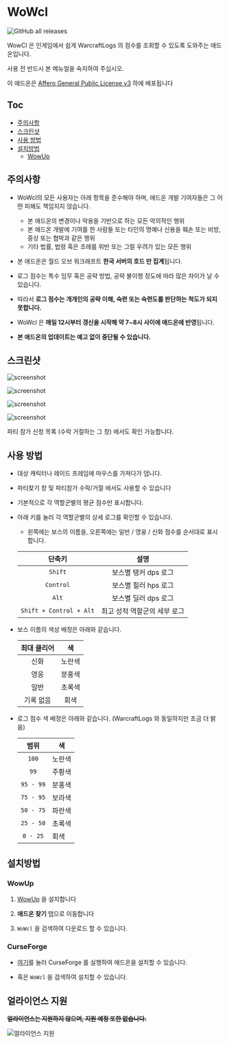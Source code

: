# WoWcl

![GitHub all releases](https://img.shields.io/github/downloads/RyuaNerin/WoWcl/total?style=for-the-badge)

WowCl 은 인게임에서 쉽게 WarcraftLogs 의 점수를 조회할 수 있도록 도와주는 애드온입니다.

사용 전 반드시 본 메뉴얼을 숙지하여 주십시오.


이 애드온은 [Affero General Public License v3](/LICENSE) 하에 배포됩니다

## Toc

- [주의사항](#주의사항)
- [스크린샷](#스크린샷)
- [사용 방법](#사용-방법)
- [설치방법](#설치방법)
    - [WowUp](#WowUp)

## 주의사항

- WoWcl의 모든 사용자는 아래 항목을 준수해야 하며, 애드온 개발 기여자들은 그 어떤 피해도 책임지지 않습니다.

    - 본 애드온의 변경이나 악용을 기반으로 하는 모든 악의적인 행위
    - 본 애드온 개발에 기여를 한 사람들 또는 타인의 명예나 신용을 훼손 또는 비방, 중상 또는 협박과 같은 행위
    - 기타 법률, 법령 혹은 조례를 위반 또는 그럴 우려가 있는 모든 행위

- 본 애드온은 월드 오브 워크래프트 **한국 서버의 호드 만 집계**됩니다.

- 로그 점수는 특수 임무 혹은 공략 방법, 공략 불이행 정도에 따라 많은 차이가 날 수 있습니다.

- 따라서 **로그 점수는 개개인의 공략 이해, 숙련 또는 숙련도를 판단하는 척도가 되지 못합니다.**

- WoWcl 은 **매일 12시부터 갱신을 시작해 약 7~8시 사이에 애드온에 반영**됩니다.

- **본 애드온의 업데이트는 예고 없이 중단될 수 있습니다.**

## 스크린샷

![screenshot](README/ss_me_min.png)

![screenshot](README/ss_me_detail.png)

![screenshot](README/ss_field_simple.png)

![screenshot](README/ss_gf_list.png)

파티 참가 신청 목록 (수락 거절하는 그 창) 에서도 확인 가능합니다.

## 사용 방법

- 대상 캐릭터나 레이드 프레임에 마우스를 가져다가 댑니다.

- 파티찾기 창 및 파티참가 수락/거절 에서도 사용할 수 있습니다

- 기본적으로 각 역할군별의 평균 점수만 표시합니다.

- 아래 키를 눌러 각 역할군별의 상세 로그를 확인할 수 있습니다.
    - 왼쪽에는 보스의 이름을, 오른쪽에는 일반 / 영웅 / 신화 점수를 순서대로 표시합니다.

    |단축키|설명|
    |:-:|:-:|
    |`Shift`|보스별 탱커 dps 로그|
    |`Control`|보스별 힐러 hps 로그|
    |`Alt`|보스별 딜러 dps 로그|
    |`Shift + Control + Alt`|최고 성적 역할군의 세부 로그|

- 보스 이름의 색상 배정은 아래와 같습니다.

    |최대 클리어|색|
    |:-:|:-:|
    |신화|노란색|
    |영웅|분홍색|
    |일반|초록색|
    |기록 없음|회색|

- 로그 점수 색 배정은 아래와 같습니다. (WarcraftLogs 와 동일하지만 조금 더 밝음)

    |범위|색|
    |:-:|-|
    |`100`|노란색|
    |`99`|주황색|
    |`95 - 99`|분홍색|
    |`75 - 95`|보라색|
    |`50 - 75`|파란색|
    |`25 - 50`|초록색|
    |`0 - 25`|회색|

## 설치방법

### WowUp

1. [WowUp](//wowup.io) 을 설치합니다

2. **애드온 찾기** 탭으로 이동합니다

3. `WoWcl` 을 검색하여 다운로드 할 수 있습니다.

### CurseForge

- [여기](https://curseforge.overwolf.com/?addonId=461531)를 눌러 CurseForge 를 실행하여 애드온을 설치할 수 있습니다.

- 혹은 `WoWcl` 을 검색하여 설치할 수 있습니다.

## 얼라이언스 지원

**~~얼라이언스는 지원하지 않으며, 지원 예정 또한 없습니다.~~**

![얼라이언스 지원](README/never.gif)
